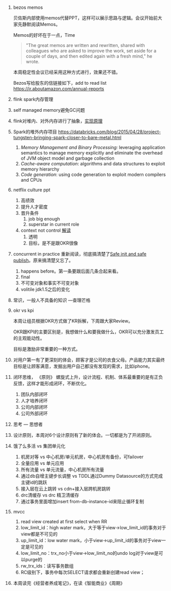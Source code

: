 1. bezos memos

   贝佐斯内部使用memos代替PPT，这样可以展示思路与逻辑。会议开始前大家先静默阅读Memos。

   Memos的好坏在于一点，Time

   > "The great memos are written and rewritten, shared with colleagues who are asked to improve the work, set aside for a couple of days, and then edited again with a fresh mind," he wrote.	

   本周稳定性会议已经采用这种方式进行，效果还不错。

   Bezos写给股东的信链接如下，add to read list  https://ir.aboutamazon.com/annual-reports

2.  flink spark内存管理

   1. self managed memory避免GC问题
   2. flink对堆内、对外内存进行了抽象，[实现原理](http://wuchong.me/blog/2016/04/29/flink-internals-memory-manage/)
   3. Spark的堆外内存项目 https://databricks.com/blog/2015/04/28/project-tungsten-bringing-spark-closer-to-bare-metal.html
      1. *Memory Management and Binary Processing:* leveraging application semantics to manage memory explicitly and eliminate the overhead of JVM object model and garbage collection
      2. *Cache-aware computation*: algorithms and data structures to exploit memory hierarchy
      3. *Code generation*: using code generation to exploit modern compilers and CPUs

3. netflix culture ppt       

   1. 高绩效 
   2. 提升人才密度
   3. 晋升条件
      1. job big enough
      2. superstar in current role
   4. context not control [解读](https://www.linkedin.com/pulse/netflixs-context-control-how-does-work-steve-urban)
      1. 透明
      2. 目标，是不是跟OKR很像

4. concurrent in practice 重新阅读，彻底搞清楚了[Safe init and safe publish](https://shipilev.net/blog/2014/safe-public-construction/)。原来搞清楚又忘了。

   1. happens before。第一条要跟后面几条合起来看。
   2. final
   3. 不可变对象和事实不可变对象
   4. volitile jdk1.5之后的变化

5. 常识，一般人不具备的知识  —查理芒格

6. okr vs kpi

   本周让组员根据OKR方式做了KR拆解，下周跟大家Review。

   OKR跟KPI的主要区别是，我想做什么和要我做什么，OKR可以充分激发员工的主观能动性。

   目标是激励非常重要的一种方式。

7.  对用户第一有了更深刻的体会，顾客才是公司的衣食父母。产品能力其实最终目标是让顾客满意，发掘出用户自己都没有发现的需求，比如iphone。

8. 闭环思维， 《原则》 螺旋式上升，设计流程、机制、体系最重要的是有正负反馈，这样才能形成闭环，不断优化。

   1.  团队内部闭环    
   2. 人才培养闭环   
   3. 公司内部闭环    
   4. 公司外部闭环

9. 思考 — 思想者

10. 设计原则，本周对6个设计原则有了新的体会。一切都是为了开闭原则。

11. 饿了么多活 vs 集团单元化

    1. 机房对等 vs 中心机房/单元机房，中心机房有备份，可failover
    2. 全量应用 vs 单元应用
    3. 所有流量 vs 单元流量，中心机房所有流量
    4. 通过db自增主键步长调整 vs TDDL通过Dummy Datasource的方式完成主键id的跳跃
    5. 接入层在云上跳转 vs cdn+接入层跨机房跳转
    6. drc清缓存 vs drc 精卫清缓存
    7. 通过事务里面增加insert from-db-instance-id来阻止循环复制

12. mvcc      

    1.  read view created at first select  when RR
       1. low_limit_id：high water mark，大于等于view->low_limit_id的事务对于view都是不可见的
       2. up_limit_id：low water mark，小于view->up_limit_id的事务对于view一定是可见的
       3. low_limit_no：trx_no小于view->low_limit_no的undo log对于view是可以purge的
       4. rw_trx_ids：读写事务数组
    2. RC级别下，事务中每次SELECT请求都会重新创建read view；

13. 本周读完《经营者养成笔记》，在读《智能商业》《周期》
